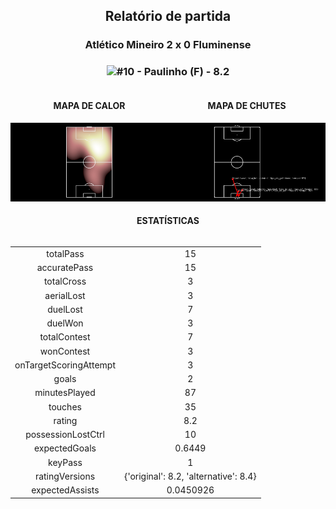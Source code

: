 <h2 style="text-align: center;">Relatório de partida</h3>

<h3 style="text-align: center;">Atlético Mineiro 2 x 0 Fluminense</h3>

<h3 style="text-align: center;"><img src="https://api.sofascore.com/api/v1/player/885179/image">#10 - Paulinho (F) - 8.2</h3>

<div style="text-align: left; display: grid; grid-template-columns: 1fr 1fr;">
  <div>
    <h4 style="text-align: center;">MAPA DE CALOR</h3>
    <img src=../players/heatmaps/11067499_885179.png>
</div>
  <div>
    <h4 style="text-align: center;">MAPA DE CHUTES</h3>
    <img src=../players/shotmaps/11067499_885179.png>
  </div>
</div>

<h4 style="text-align: center;">ESTATÍSTICAS</h3>
<div style="text-align: center; display: grid; grid-template-columns: 1fr;">
  <div>
    <table>
        <tr>
            <td>totalPass
            </td>
            <td>15
            </td>
        </tr><tr>
            <td>accuratePass
            </td>
            <td>15
            </td>
        </tr><tr>
            <td>totalCross
            </td>
            <td>3
            </td>
        </tr><tr>
            <td>aerialLost
            </td>
            <td>3
            </td>
        </tr><tr>
            <td>duelLost
            </td>
            <td>7
            </td>
        </tr><tr>
            <td>duelWon
            </td>
            <td>3
            </td>
        </tr><tr>
            <td>totalContest
            </td>
            <td>7
            </td>
        </tr><tr>
            <td>wonContest
            </td>
            <td>3
            </td>
        </tr><tr>
            <td>onTargetScoringAttempt
            </td>
            <td>3
            </td>
        </tr><tr>
            <td>goals
            </td>
            <td>2
            </td>
        </tr><tr>
            <td>minutesPlayed
            </td>
            <td>87
            </td>
        </tr><tr>
            <td>touches
            </td>
            <td>35
            </td>
        </tr><tr>
            <td>rating
            </td>
            <td>8.2
            </td>
        </tr><tr>
            <td>possessionLostCtrl
            </td>
            <td>10
            </td>
        </tr><tr>
            <td>expectedGoals
            </td>
            <td>0.6449
            </td>
        </tr><tr>
            <td>keyPass
            </td>
            <td>1
            </td>
        </tr><tr>
            <td>ratingVersions
            </td>
            <td>{'original': 8.2, 'alternative': 8.4}
            </td>
        </tr><tr>
            <td>expectedAssists
            </td>
            <td>0.0450926
            </td>
        </tr>
        </table>
</div>
